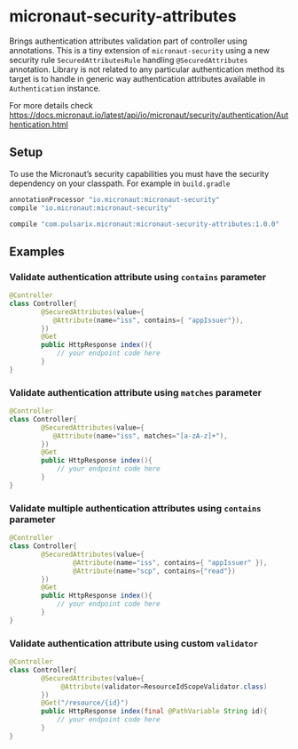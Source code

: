 # micronaut-security-attributes


Brings authentication attributes validation part of controller using annotations.
This is a tiny extension of `micronaut-security` using a new security rule `SecuredAttributesRule` handling `@SecuredAttributes` annotation.
Library is not related to any particular authentication method its target is to handle in generic way authentication attributes available in 
`Authentication` instance. 

For more details check https://docs.micronaut.io/latest/api/io/micronaut/security/authentication/Authentication.html

## Setup

To use the Micronaut’s security capabilities you must have the security dependency on your classpath. For example in `build.gradle`

```groovy
annotationProcessor "io.micronaut:micronaut-security"
compile "io.micronaut:micronaut-security"

compile "com.pulsarix.micronaut:micronaut-security-attributes:1.0.0"
```

## Examples

### Validate authentication attribute using `contains` parameter
```java
@Controller
class Controller{
        @SecuredAttributes(value={
           @Attribute(name="iss", contains={ "appIssuer"}),
        })
        @Get
        public HttpResponse index(){
            // your endpoint code here
        }       
}
```

### Validate authentication attribute using `matches` parameter
```java
@Controller
class Controller{
        @SecuredAttributes(value={
           @Attribute(name="iss", matches="[a-zA-z]+"),
        })
        @Get
        public HttpResponse index(){
            // your endpoint code here
        }       
}
```
  
### Validate multiple authentication attributes using `contains` parameter
```java
@Controller
class Controller{
        @SecuredAttributes(value={
                @Attribute(name="iss", contains={ "appIssuer" }),
                @Attribute(name="scp", contains={"read"})
        })
        @Get
        public HttpResponse index(){
            // your endpoint code here
        }       
}
```

### Validate authentication attribute using custom `validator`
```java
@Controller
class Controller{
        @SecuredAttributes(value={
             @Attribute(validator=ResourceIdScopeValidator.class) 
        })
        @Get("/resource/{id}")
        public HttpResponse index(final @PathVariable String id){
            // your endpoint code here
        }       
}
```

